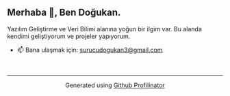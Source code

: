 ##                  Merhaba 👋, Ben Doğukan.
  

Yazılım Geliştirme ve Veri Bilimi alanına yoğun bir ilgim var. Bu alanda kendimi geliştiyorum ve projeler yapıyorum.


- 📫 Bana ulaşmak için: surucudogukan3@gmail.com  
  

<br/>  

----
<div align="center">Generated using <a href="https://profilinator.rishav.dev/" target="_blank">Github Profilinator</a></div>
